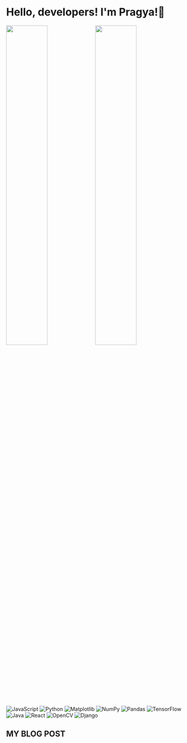 # Hello, developers! I'm Pragya!👋

<img  align="left" width="47%" src="https://github-readme-stats.vercel.app/api?username=impragya08&show_icons=true&theme=dark#gh-dark-mode-only" />

<img align="left" width="47%" src="https://github-readme-stats.vercel.app/api/top-langs/?username=impragya08&layout=compact" />

![JavaScript](https://img.shields.io/badge/javascript-%23323330.svg?style=for-the-badge&logo=javascript&logoColor=%23F7DF1E)
![Python](https://img.shields.io/badge/python-3670A0?style=for-the-badge&logo=python&logoColor=ffdd54)
![Matplotlib](https://img.shields.io/badge/Matplotlib-%23ffffff.svg?style=for-the-badge&logo=Matplotlib&logoColor=black)
![NumPy](https://img.shields.io/badge/numpy-%23013243.svg?style=for-the-badge&logo=numpy&logoColor=white)
![Pandas](https://img.shields.io/badge/pandas-%23150458.svg?style=for-the-badge&logo=pandas&logoColor=white)
![TensorFlow](https://img.shields.io/badge/TensorFlow-%23FF6F00.svg?style=for-the-badge&logo=TensorFlow&logoColor=white)
![Java](https://img.shields.io/badge/java-%23ED8B00.svg?style=for-the-badge&logo=openjdk&logoColor=white)
![React](https://img.shields.io/badge/react-%2320232a.svg?style=for-the-badge&logo=react&logoColor=%2361DAFB)
	![OpenCV](https://img.shields.io/badge/opencv-%23white.svg?style=for-the-badge&logo=opencv&logoColor=white)
 ![Django](https://img.shields.io/badge/django-%23092E20.svg?style=for-the-badge&logo=django&logoColor=white)

 ## MY BLOG POST
 <!-- BLOG-POST-LIST:START -->
 <!-- BLOG-POST-LIST:END -->

